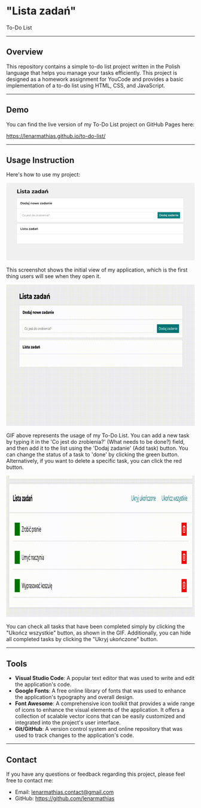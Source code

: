 # "Lista zadań" 
To-Do List

---

## Overview

This repository contains a simple to-do list project written in the Polish language that helps you manage your tasks efficiently. This project is designed as a homework assignment for YouCode and provides a basic implementation of a to-do list using HTML, CSS, and JavaScript.

---

## Demo

You can find the live version of my To-Do List project on GitHub Pages here:

https://lenarmathias.github.io/to-do-list/

---

## Usage Instruction

Here's how to use my project:

![Screenshot of To-Do List](/images/screenshots/mainScreenshot.jpg "Screenshot of To-Do List")

This screenshot shows the initial view of my application, which is the first thing users will see when they open it.

![GIF of To-Do List usage](/images/screenshots/tutorial.gif)

GIF above represents the usage of my To-Do List. You can add a new task by typing it in the 'Co jest do zrobienia?' (What needs to be done?) field, and then add it to the list using the 'Dodaj zadanie' (Add task) button.
You can change the status of a task to 'done' by clicking the green button. Alternatively, if you want to delete a specific task, you can click the red button.

![GIF of To-Do List usage](/images/screenshots/hideButtonsTutorial.gif)

You can check all tasks that have been completed simply by clicking the "Ukończ wszystkie" button, as shown in the GIF. Additionally, you can hide all completed tasks by clicking the "Ukryj ukończone" button.

---

## Tools 

- **Visual Studio Code**: A popular text editor that was used to write and edit the application's code.
- **Google Fonts**: A free online library of fonts that was used to enhance the application's typography and overall design.
- **Font Awesome**: A comprehensive icon toolkit that provides a wide range of icons to enhance the visual elements of the application. It offers a collection of scalable vector icons that can be easily customized and integrated into the project's user interface.
- **Git/GitHub**: A version control system and online repository that was used to track changes to the application's code.

---

## Contact

If you have any questions or feedback regarding this project, please feel free to contact me:

- Email: lenarmathias.contact@gmail.com
- GitHub: https://github.com/lenarmathias
